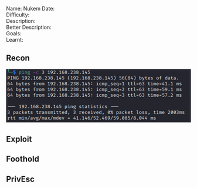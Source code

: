 
Name: Nukem
Date:  
Difficulty:  
Description:  
Better Description:  
Goals:  
Learnt:

## Recon

![ping](OS-ProvingGrounds/Apex/Screenshots/ping.png)
	
## Exploit

## Foothold

## PrivEsc

      
